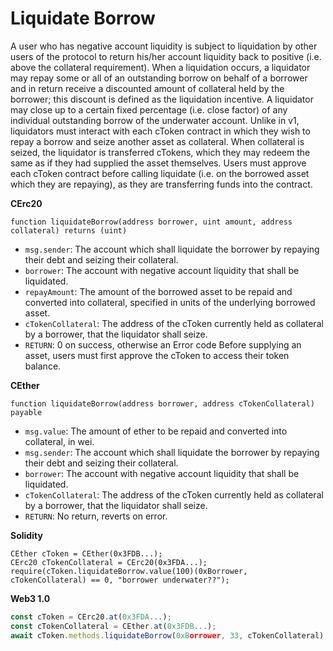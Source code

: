 # Liquidate Borrow

A user who has negative account liquidity is subject to liquidation by other users of the protocol to return his/her account liquidity back to positive (i.e. above the collateral requirement). When a liquidation occurs, a liquidator may repay some or all of an outstanding borrow on behalf of a borrower and in return receive a discounted amount of collateral held by the borrower; this discount is defined as the liquidation incentive. A liquidator may close up to a certain fixed percentage (i.e. close factor) of any individual outstanding borrow of the underwater account. Unlike in v1, liquidators must interact with each cToken contract in which they wish to repay a borrow and seize another asset as collateral. When collateral is seized, the liquidator is transferred cTokens, which they may redeem the same as if they had supplied the asset themselves. Users must approve each cToken contract before calling liquidate (i.e. on the borrowed asset which they are repaying), as they are transferring funds into the contract.

**CErc20**

```solidity
function liquidateBorrow(address borrower, uint amount, address collateral) returns (uint)
```

* `msg.sender`: The account which shall liquidate the borrower by repaying their debt and seizing their collateral.
* `borrower`: The account with negative account liquidity that shall be liquidated.
* `repayAmount`: The amount of the borrowed asset to be repaid and converted into collateral, specified in units of the underlying borrowed asset.
* `cTokenCollateral`: The address of the cToken currently held as collateral by a borrower, that the liquidator shall seize.
* `RETURN`: 0 on success, otherwise an Error code Before supplying an asset, users must first approve the cToken to access their token balance.

**CEther**

```solidity
function liquidateBorrow(address borrower, address cTokenCollateral) payable
```

* `msg.value`: The amount of ether to be repaid and converted into collateral, in wei.
* `msg.sender`: The account which shall liquidate the borrower by repaying their debt and seizing their collateral.
* `borrower`: The account with negative account liquidity that shall be liquidated.
* `cTokenCollateral`: The address of the cToken currently held as collateral by a borrower, that the liquidator shall seize.
* `RETURN`: No return, reverts on error.

**Solidity**

```solidity
CEther cToken = CEther(0x3FDB...);
CErc20 cTokenCollateral = CErc20(0x3FDA...);
require(cToken.liquidateBorrow.value(100)(0xBorrower, cTokenCollateral) == 0, "borrower underwater??");
```

**Web3 1.0**

```js
const cToken = CErc20.at(0x3FDA...);
const cTokenCollateral = CEther.at(0x3FDB...);
await cToken.methods.liquidateBorrow(0xBorrower, 33, cTokenCollateral).send({from: 0xLiquidator});
```
